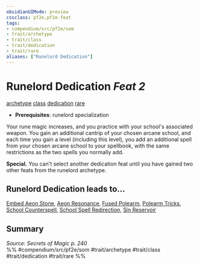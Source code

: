 ```yaml
---
obsidianUIMode: preview
cssclass: pf2e,pf2e-feat
tags:
- compendium/src/pf2e/som
- trait/archetype
- trait/class
- trait/dedication
- trait/rare
aliases: ["Runelord Dedication"]
---
```

# Runelord Dedication  *Feat 2*  
[archetype](../../Rules/traits/archetype.md)  [class](../../Rules/traits/class-som.md)  [dedication](../../Rules/traits/dedication.md)  [rare](../../Rules/traits/rare.md)  

- **Prerequisites**: runelord specialization

Your rune magic increases, and you practice with your school's associated weapon. You gain an additional cantrip of your chosen arcane school, and each time you gain a level (including this level), you add an additional spell from your chosen arcane school to your spellbook, with the same restrictions as the two spells you normally add.

**Special.** You can't select another dedication feat until you have gained two other feats from the runelord archetype.

## Runelord Dedication leads to...

[Embed Aeon Stone](embed-aeon-stone-som.md), [Aeon Resonance](aeon-resonance-som.md), [Fused Polearm](fused-polearm-som.md), [Polearm Tricks](polearm-tricks-som.md), [School Counterspell](school-counterspell-som.md), [School Spell Redirection](school-spell-redirection-som.md), [Sin Reservoir](sin-reservoir-som.md)

## Summary

*Source: Secrets of Magic p. 240*  
%% #compendium/src/pf2e/som #trait/archetype #trait/class #trait/dedication #trait/rare %%